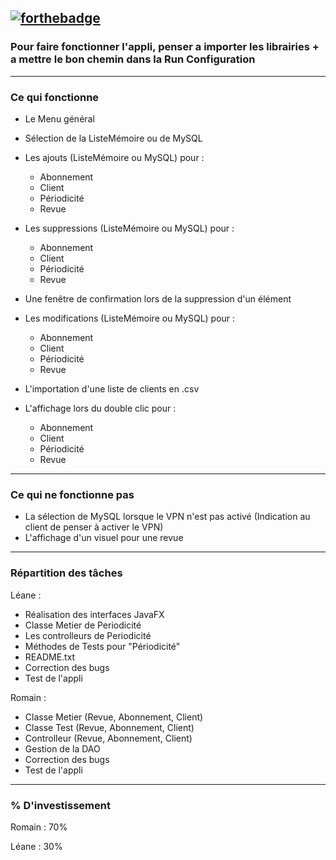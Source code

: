 [![forthebadge](https://forthebadge.com/images/badges/made-with-java.svg)](https://forthebadge.com)
----------
### Pour faire fonctionner l'appli, penser a importer les librairies + a mettre le bon chemin dans la Run Configuration
----------

### Ce qui fonctionne

- Le Menu général

- Sélection de la ListeMémoire ou de MySQL

- Les ajouts (ListeMémoire ou MySQL) pour :
  - Abonnement
  - Client
  - Périodicité
  - Revue

- Les suppressions (ListeMémoire ou MySQL) pour :
  - Abonnement
  - Client
  - Périodicité
  - Revue

- Une fenêtre de confirmation lors de la suppression d'un élément

- Les modifications (ListeMémoire ou MySQL) pour :
  - Abonnement
  - Client
  - Périodicité
  - Revue

- L'importation d'une liste de clients en .csv

- L'affichage lors du double clic pour : 
  - Abonnement
  - Client
  - Périodicité
  - Revue

----------

### Ce qui ne fonctionne pas

- La sélection de MySQL lorsque le VPN n'est pas activé (Indication au client de penser à activer le VPN)
- L'affichage d'un visuel pour une revue
----------

### Répartition des tâches

Léane : 
- Réalisation des interfaces JavaFX
- Classe Metier de Periodicité
- Les controlleurs de Periodicité
- Méthodes de Tests pour "Périodicité"
- README.txt
- Correction des bugs
- Test de l'appli

Romain : 
- Classe Metier (Revue, Abonnement, Client)
- Classe Test (Revue, Abonnement, Client)
- Controlleur (Revue, Abonnement, Client)
- Gestion de la DAO
- Correction des bugs
- Test de l'appli
----------

### % D'investissement

Romain : 70% 

Léane : 30%
